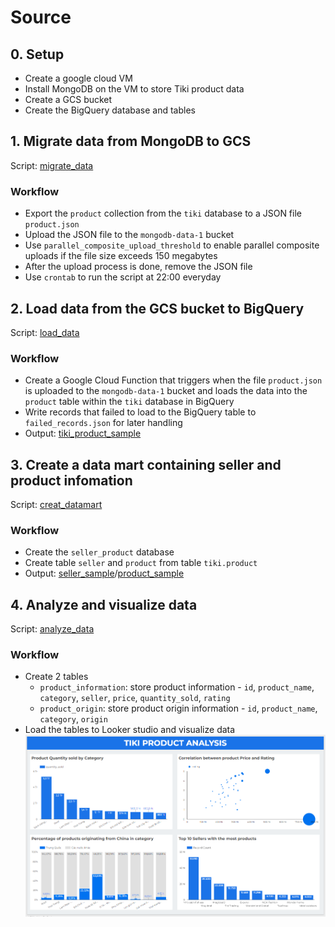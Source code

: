 # Source

## 0. Setup
- Create a google cloud VM
- Install MongoDB on the VM to store Tiki product data
- Create a GCS bucket
- Create the BigQuery database and tables

## 1. Migrate data from MongoDB to GCS
Script: [migrate_data](src/migrate_data.sh)
### Workflow
- Export the `product` collection from the `tiki` database to a JSON file `product.json`
- Upload the JSON file to the `mongodb-data-1` bucket
- Use `parallel_composite_upload_threshold` to enable parallel composite uploads if the file size exceeds 150 megabytes
- After the upload process is done, remove the JSON file
- Use `crontab` to run the script at 22:00 everyday

## 2. Load data from the GCS bucket to BigQuery
Script: [load_data](src/load_data.py)
### Workflow
- Create a Google Cloud Function that triggers when the file `product.json` is uploaded to the `mongodb-data-1` bucket and loads the data into the `product` table within the `tiki` database in BigQuery
- Write records that failed to load to the BigQuery table to `failed_records.json` for later handling
- Output: [tiki_product_sample](data/processed_data/migrated_data)

## 3. Create a data mart containing seller and product infomation
Script: [creat_datamart](src/create_datamart.sql)
### Workflow
- Create the `seller_product` database
- Create table `seller` and `product` from table `tiki.product`
- Output: [seller_sample](data/processed_data/datamart/seller.csv)/[product_sample](data/processed_data/datamart/product.csv)

## 4. Analyze and visualize data
Script: [analyze_data](src/analyze_data.sql)
### Workflow
- Create 2 tables
  - `product_information`: store product information - `id`, `product_name`, `category`, `seller`, `price`, `quantity_sold`, `rating`
  - `product_origin`:  store product origin information - `id`, `product_name`, `category`, `origin`
- Load the tables to Looker studio and visualize data
![Alt text](data/processed_data/analysis/product_analysis.PNG)
